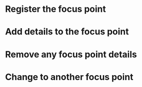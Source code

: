 # Register the focus point

# Add details to the focus point

# Remove any focus point details

# Change to another focus point

